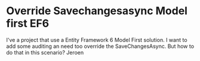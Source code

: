 
# Override Savechangesasync Model first EF6

I've a project that use a Entity Framework 6 Model First solution.
I want to add some auditing an need too override the SaveChangesAsync.
But how to do that in this scenario?
Jeroen

        